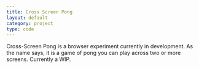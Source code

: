 ```yaml
---
title: Cross Screen Pong
layout: default
category: project
type: code
---
```


Cross-Screen Pong is a browser experiment currently in development. As the name says, it is a game of pong you can play across two or more screens. Currently a WIP.
